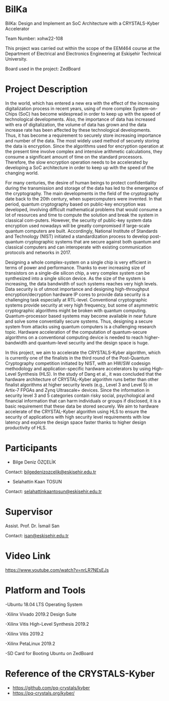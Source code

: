# BilKa
BilKa: Design and Implement an SoC Architecture with a CRYSTALS-Kyber Accelerator

Team Number: xohw22-108

This project was carried out within the scope of the EEM464 course at the Department of Electrical and Electronics Engineering at Eskişehir Technical University.

Board used in the project: ZedBoard
# Project Description
  In the world, which has entered a new era with the effect of the increasing digitalization process in recent years, using of more complex System-on-Chips (SoC) has become widespread in order to keep up with the speed of technological developments. Also, the importance of data has increased with era of digitalization, the volume of data has grown and the data increase rate has been affected by these technological developments. Thus, it has become a requirement to securely store increasing importance and number of the data. The most widely used method of securely storing the data is encryption. Since the algorithms used for encryption operation at the present time involve complex and intensive arithmetic calculations, they consume a significant amount of time on the standard processors. Therefore, the slow encryption operation needs to be accelerated by developing a SoC architecture in order to keep up with the speed of the changing world. 
  
  For many centuries, the desire of human beings to protect confidentiality during the transmission and storage of the data has led to the emergence of the cryptography. The main developments in the field of the cryptography date back to the 20th century, when supercomputers were invented. In that period, quantum cryptography based on public-key encryption was developed, involving difficult mathematical problems that would consume a lot of resources and time to compute the solution and break the system in classical com-puters. However, the security of public-key system data encryption used nowadays will be greatly compromised if large-scale quantum computers are built. Accordingly, National Institute of Standards and Technology (NIST) initiated a standardization process to develop post-quantum cryptographic systems that are secure against both quantum and classical computers and can interoperate with existing communication protocols and networks in 2017. 
 
  Designing a whole complex-system on a single chip is very efficient in terms of power and performance. Thanks to ever increasing size of transistors on a single-die silicon chip, a very complex system can be synthesized into a single silicon device. As the size of the system is increasing, the data bandwidth of such systems reaches very high levels. Data security is of utmost importance and designing high-throughput encryption/decryption hardware IP cores to provide data security is a challenging task especially at RTL-level. Conventional cryptographic systems provide security at very high frequency, but some of asymmetric cryptographic algorithms might be broken with quantum computing. Quantum-processor based systems may become available in near future and solve some conventially secure systems. Thus, designing a secure system from attacks using quantum computers is a challenging research topic. Hardware acceleration of the computation of quantum-secure algorithms on a conventional computing device is needed to reach higher-bandwidth and quantum-level security and the design space is huge.

  In this project, we aim to accelerate the CRYSTALS-Kyber algorithm, which is currently one of the finalists in the third round of the Post-Quantum Cryptography competition initiated by NIST, with an HW/SW codesign methodology and application-specific hardware accelerators by using High-Level Synthesis (HLS). In the study of Dang et al., it was concluded that the hardware architecture of CRYSTAL-Kyber algorithm runs better than other finalist algorithms at higher security levels (e.g., Level 3 and Level 5) in Artix-7 FPGAs and Zynq Ultrascale+ devices. Since the information in security level 3 and 5 categories contain risky social, psychological and financial information that can harm individuals or groups if disclosed, it is a basic requirement that these data be stored securely. We aim to hardware accelerate of the CRYSTAL-Kyber algorithm using HLS to ensure the security of applications with high security level requirements with low latency and explore the design space faster thanks to higher design productivity of HLS.
# Participants
  - Bilge Deniz ÖZÇELİK
  
Contact: bilgedenizozcelik@eskisehir.edu.tr

  - Selahattin Kaan TOSUN
 
Contact: selahattinkaantosun@eskisehir.edu.tr
# Supervisor
   Assist. Prof. Dr. İsmail San
   
Contact: isan@eskisehir.edu.tr
# Video Link
https://www.youtube.com/watch?v=nrLR7NEsEJs
# Platform and Tools
-Ubuntu 18.04 LTS Operating System

-Xilinx Vivado 2019.2 Design Suite

-Xilinx Vitis High-Level Synthesis 2019.2

-Xilinx Vitis 2019.2

-Xilinx PetaLinux 2019.2

-SD Card for Booting Ubuntu on ZedBoard
# Reference of the CRYSTALS-Kyber

- https://github.com/pq-crystals/kyber
- https://pq-crystals.org/kyber/
